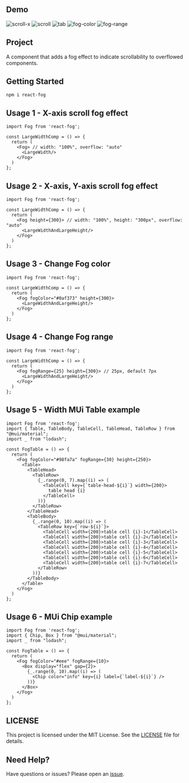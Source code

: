 ## Demo

![scroll-x](https://ibb.co/L1zVVwY)
![scroll](https://ibb.co/y01nKX0)
![tab](https://ibb.co/vm9cG7n)
![fog-color](https://ibb.co/x1bYKLj)
![fog-range](https://ibb.co/tMVWy0w)

## Project

A component that adds a fog effect to indicate scrollability to overflowed components.

## Getting Started

```
npm i react-fog
```

## Usage 1 - X-axis scroll fog effect

```
import Fog from 'react-fog';

const LargeWidthComp = () => {
  return (
    <Fog> // width: "100%", overflow: "auto"
      <LargeWidth/>
    </Fog>
  )
};
```

## Usage 2 - X-axis, Y-axis scroll fog effect

```
import Fog from 'react-fog';

const LargeWidthComp = () => {
  return (
    <Fog height={300}> // width: "100%", height: "300px", overflow: "auto"
      <LargeWidthAndLargeHeight/>
    </Fog>
  )
};
```

## Usage 3 - Change Fog color

```
import Fog from 'react-fog';

const LargeWidthComp = () => {
  return (
    <Fog fogColor="#0af373" height={300}>
      <LargeWidthAndLargeHeight/>
    </Fog>
  )
};
```

## Usage 4 - Change Fog range

```
import Fog from 'react-fog';

const LargeWidthComp = () => {
  return (
    <Fog fogRange={25} height={300}> // 25px, default 7px
      <LargeWidthAndLargeHeight/>
    </Fog>
  )
};
```

## Usage 5 - Width MUi Table example

```
import Fog from 'react-fog';
import { Table, TableBody, TableCell, TableHead, TableRow } from "@mui/material";
import _ from "lodash";

const FogTable = () => {
  return (
    <Fog fogColor="#98fa7a" fogRange={30} height={250}>
      <Table>
        <TableHead>
          <TableRow>
            {_.range(0, 7).map((i) => (
              <TableCell key={`table-head-${i}`} width={200}>
                table head {i}
              </TableCell>
            ))}
          </TableRow>
        </TableHead>
        <TableBody>
          {_.range(0, 10).map((i) => (
            <TableRow key={`row-${i}`}>
              <TableCell width={200}>table cell {i}-1</TableCell>
              <TableCell width={200}>table cell {i}-2</TableCell>
              <TableCell width={200}>table cell {i}-3</TableCell>
              <TableCell width={200}>table cell {i}-4</TableCell>
              <TableCell width={200}>table cell {i}-5</TableCell>
              <TableCell width={200}>table cell {i}-6</TableCell>
              <TableCell width={200}>table cell {i}-7</TableCell>
            </TableRow>
          ))}
        </TableBody>
      </Table>
    </Fog>
  )
};
```

## Usage 6 - MUi Chip example
```
import Fog from 'react-fog';
import { Chip, Box } from "@mui/material";
import _ from "lodash";

const FogTable = () => {
  return (
    <Fog fogColor="#eee" fogRange={10}>
      <Box display="flex" gap={2}>
        {_.range(0, 10).map((i) => (
          <Chip color="info" key={i} label={`label-${i}`} />
        ))}
      </Box>
    </Fog>
  )
};
```

## LICENSE

This project is licensed under the MIT License. See the [LICENSE](LICENSE) file for details.

## Need Help?

Have questions or issues? Please open an [issue](https://github.com/dohyun2im/react-fog/issues).
